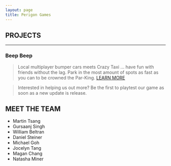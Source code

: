 ```yaml
---
layout: page
title: Perigon Games
---
```


## PROJECTS
___
### Beep Beep
> Local multiplayer bumper cars meets Crazy Taxi ... have fun with friends without the lag. Park in the most amount of spots as fast as you can to be crowned the Par-King.
> [LEARN MORE](https://github.com/PerigonGames/Beep-Beep/blob/develop/README.md)

> Interested in helping us out more? Be the first to playtest our game as soon as a new update is release.

## MEET THE TEAM
- Martin Tsang
- Gursaanj Singh
- William Beltran
- Daniel Steiner
- Michael Goh
- Jocelyn Tang
- Magan Chang
- Natasha Miner
